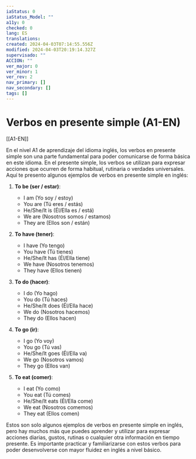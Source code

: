 ```yaml
---
iaStatus: 0
iaStatus_Model: ""
a11y: 0
checked: 0
lang: ES
translations: 
created: 2024-04-03T07:14:55.556Z
modified: 2024-04-03T20:19:14.327Z
supervisado: ""
ACCION: ""
ver_major: 0
ver_minor: 1
ver_rev: 2
nav_primary: []
nav_secondary: []
tags: []
---
```

# Verbos en presente simple (A1-EN)

[[A1-EN]]

En el nivel A1 de aprendizaje del idioma inglés, los verbos en presente simple son una parte fundamental para poder comunicarse de forma básica en este idioma. En el presente simple, los verbos se utilizan para expresar acciones que ocurren de forma habitual, rutinaria o verdades universales. Aquí te presento algunos ejemplos de verbos en presente simple en inglés:

1. **To be (ser / estar)**:
   - I am (Yo soy / estoy)
   - You are (Tú eres / estás)
   - He/She/It is (Él/Ella es / está)
   - We are (Nosotros somos / estamos)
   - They are (Ellos son / están)

2. **To have (tener)**:
   - I have (Yo tengo)
   - You have (Tú tienes)
   - He/She/It has (Él/Ella tiene)
   - We have (Nosotros tenemos)
   - They have (Ellos tienen)

3. **To do (hacer)**:
   - I do (Yo hago)
   - You do (Tú haces)
   - He/She/It does (Él/Ella hace)
   - We do (Nosotros hacemos)
   - They do (Ellos hacen)

4. **To go (ir)**:
   - I go (Yo voy)
   - You go (Tú vas)
   - He/She/It goes (Él/Ella va)
   - We go (Nosotros vamos)
   - They go (Ellos van)

5. **To eat (comer)**:
   - I eat (Yo como)
   - You eat (Tú comes)
   - He/She/It eats (Él/Ella come)
   - We eat (Nosotros comemos)
   - They eat (Ellos comen)

Estos son solo algunos ejemplos de verbos en presente simple en inglés, pero hay muchos más que puedes aprender y utilizar para expresar acciones diarias, gustos, rutinas o cualquier otra información en tiempo presente. Es importante practicar y familiarizarse con estos verbos para poder desenvolverse con mayor fluidez en inglés a nivel básico.
